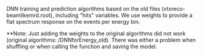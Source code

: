 DNN training and prediction algorithms based on the old files (vtxreco-beamlikemrd.root), including "hits" variables.
We use weights to provide a flat spectrum response on the events per energy bin.

**Note: Just adding the weights to the original algorithms did not work (original algorithms: /DNNforEnergy_old).
There was either a problem when shuffling or when calling the function and saving the model.
